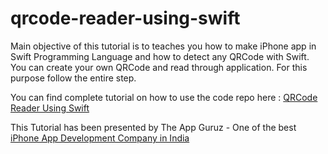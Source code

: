 # qrcode-reader-using-swift

Main objective of this tutorial is to teaches you how to make iPhone app in Swift Programming Language and how to detect any QRCode with Swift. You can create your own QRCode and read through application. For this purpose follow the entire step.

You can find complete tutorial on how to use the code repo here : [QRCode Reader Using Swift](http://www.theappguruz.com/blog/qrcode-reader-using-swift)

This Tutorial has been presented by The App Guruz - One of the best [iPhone App Development Company in India](http://www.theappguruz.com/iphone-app-development/)

